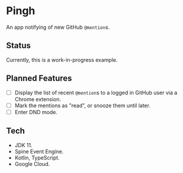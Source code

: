 # Pingh

An app notifying of new GitHub `@mention`s.

## Status

Currently, this is a work-in-progress example.

## Planned Features

- [ ] Display the list of recent `@mention`s to a logged in GitHub user via a Chrome extension.
- [ ] Mark the mentions as "read", or snooze them until later.
- [ ] Enter DND mode.

## Tech

* JDK 11.
* Spine Event Engine.
* Kotlin, TypeScript.
* Google Cloud.
